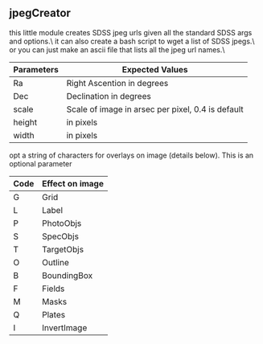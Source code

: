 ## jpegCreator
this little module creates SDSS jpeg urls given all the standard SDSS args and options.\\
it can also create a bash script to wget a list of SDSS jpegs.\\
or you can just make an ascii file that lists all the jpeg url names.\\


|Parameters	|Expected Values
|-----------|---------------|
|Ra	        |Right Ascention in degrees
|Dec	    |Declination in degrees
|scale	    |Scale of image in arsec per pixel, 0.4 is default
|height	    |in pixels
|width	    |in pixels

opt	a string of characters for overlays on image (details below). This is an optional parameter

|Code	|Effect on image|
|-------|---------------|
|G	    |Grid           |
|L	    |Label          |
|P	    |PhotoObjs      |
|S	    |SpecObjs       |
|T	    |TargetObjs     |
|O	    |Outline        |
|B	    |BoundingBox    |
|F	    |Fields         |
|M	    |Masks          | 
|Q	    |Plates         |
|I	    |InvertImage    |

